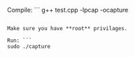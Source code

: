 Compile: ```
g++ test.cpp -lpcap -ocapture
```

Make sure you have **root** privilages.

Run: ```
sudo ./capture
```

